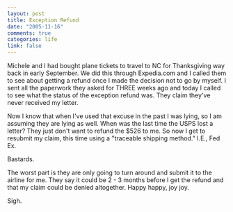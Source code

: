 ```yaml
--- 
layout: post
title: Exception Refund
date: "2005-11-16"
comments: true
categories: life
link: false
---
```

Michele and I had bought plane tickets to travel to NC for Thanksgiving way back in early September. We did this through Expedia.com and I called them to see about getting a refund once I made the decision not to go by myself. I sent all the paperwork they asked for THREE weeks ago and today I called to see what the status of the exception refund was. They claim they've never received my letter.

Now I know that when I've used that excuse in the past I was lying, so I am assuming they are lying as well. When was the last time the USPS lost a letter? They just don't want to refund the $526 to me. So now I get to resubmit my claim, this time using a "traceable shipping method." I.E., Fed Ex.

Bastards.

The worst part is they are only going to turn around and submit it to the airline for me. They say it could be 2 - 3 months before I get the refund and that my claim could be denied altogether. Happy happy, joy joy.

Sigh.
